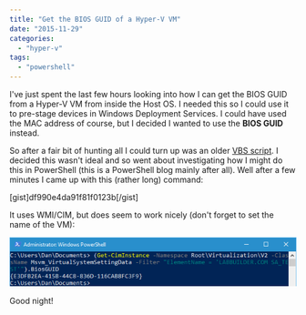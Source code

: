 ```yaml
---
title: "Get the BIOS GUID of a Hyper-V VM"
date: "2015-11-29"
categories: 
  - "hyper-v"
tags: 
  - "powershell"
---
```


I've just spent the last few hours looking into how I can get the BIOS GUID from a Hyper-V VM from inside the Host OS. I needed this so I could use it to pre-stage devices in Windows Deployment Services. I could have used the MAC address of course, but I decided I wanted to use the **BIOS GUID** instead.

So after a fair bit of hunting all I could turn up was an older [VBS script](http://blogs.technet.com/b/m2/archive/2008/07/04/how-to-get-the-bios-guid-from-a-hyper-v-vm.aspx). I decided this wasn't ideal and so went about investigating how I might do this in PowerShell (this is a PowerShell blog mainly after all). Well after a few minutes I came up with this (rather long) command:

\[gist\]df990e4da91f81f0123b\[/gist\]

It uses WMI/CIM, but does seem to work nicely (don't forget to set the name of the VM):

![ss_ps_getbiosguid](images/ss_ps_getbiosguid.png)

Good night!

